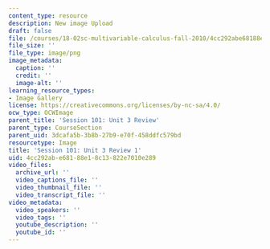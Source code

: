 ```yaml
---
content_type: resource
description: New image Upload
draft: false
file: /courses/18-02sc-multivariable-calculus-fall-2010/4cc292abe68188e18c13822e7010e289_MIT18_02SC_L35Brds_1.png
file_size: ''
file_type: image/png
image_metadata:
  caption: ''
  credit: ''
  image-alt: ''
learning_resource_types:
- Image Gallery
license: https://creativecommons.org/licenses/by-nc-sa/4.0/
ocw_type: OCWImage
parent_title: 'Session 101: Unit 3 Review'
parent_type: CourseSection
parent_uid: 3dcafa5b-3b8b-27b9-e70f-458ddfc579bd
resourcetype: Image
title: 'Session 101: Unit 3 Review 1'
uid: 4cc292ab-e681-88e1-8c13-822e7010e289
video_files:
  archive_url: ''
  video_captions_file: ''
  video_thumbnail_file: ''
  video_transcript_file: ''
video_metadata:
  video_speakers: ''
  video_tags: ''
  youtube_description: ''
  youtube_id: ''
---
```

